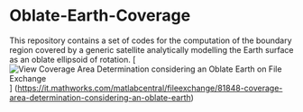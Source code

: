 # Oblate-Earth-Coverage
This repository contains a set of codes for the computation of the boundary region covered by a generic satellite analytically modelling the Earth surface as an oblate ellipsoid 
of rotation.
[![View Coverage Area Determination considering an Oblate Earth on File Exchange](https://www.mathworks.com/matlabcentral/images/matlab-file-exchange.svg)]
(https://it.mathworks.com/matlabcentral/fileexchange/81848-coverage-area-determination-considering-an-oblate-earth)
